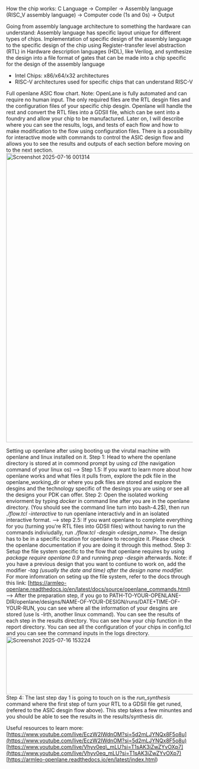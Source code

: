 How the chip works: C Language → Compiler → Assembly language (RISC\_V assembly language) → Computer code (1s and 0s) → Output

Going from assembly language architecture to something the hardware can understand: Assembly language has specific layout unique for different types of chips. Implementation of specific design of the assembly language to the specific design of the chip using Register-transfer level abstraction (RTL) in Hardware description languages (HDL), like Verilog, and synthesize the design into a file format of gates that can be made into a chip specific for the design of the assembly language 
- Intel Chips: x86/x64/x32 architectures  
- RISC-V architectures used for specific chips that can understand RISC-V  

Full openlane ASIC flow chart. Note: OpenLane is fully automated and can require no human input. The only required files are the RTL desgin files and the configuration files of your specific chip desgin. Openlane will handle the rest and convert the RTL files into a GDSII file, which can be sent into a foundry and allow your chip to be manufactured. Later on, I will describe where you can see the results, logs, and tests of each flow and how to make modification to the flow using configuration files.   There is a possibility for interactive mode with commands to control the ASIC design flow and allows you to see the results and outputs of each section before moving on to the next section.
<img width="1787" height="781" alt="Screenshot 2025-07-16 001314" src="https://github.com/user-attachments/assets/c81f4e7c-0d62-4496-ae86-31013bf76fcf" />

Setting up openlane after using booting up the virutal machine with openlane and linux installed on it.
Step 1: Head to where the openlane directory is stored at in commond prompt by using *cd <file-path>* (the navigation command of your linux os)
      --> Step 1.5: If you want to learn more about how openlane works and what files it pulls from, explore the pdk file in the openlane_working_dir or where you pdk files are stored and explore the desgins and the technology specific of the desings you are using or see all the designs your PDK can offer. 
Step 2: Open the isolated working enviorment by typing *docker* in command line after you are in the openlane directory. (You should see the command line turn into bash-4.2$), then run *./flow.tcl -interactive* to run openlane interactivly and in an isolated interactive format. 
      --> step 2.5: If you want openlane to complete everything for you (turning you're RTL files into GDSII files) without having to run the commands indiviudally, run *./flow.tcl -desgin <design_name>*. The design has to be in a specific location for openlane to recongize it. Please check the openlane documentation if you are doing it through this method. 
Step 3: Setup the file system specific to the flow that openlane requires by using *package require openlane 0.9* and running *prep -desgin <desgin-name>* afterwards. Note: if you have a previous design that you want to contiune to work on, add the modifier *-tag <run-name> (usually the date and time) after the design name modifier.* For more infomration on seting up the file system, refer to the docs through this link: [https://armleo-openlane.readthedocs.io/en/latest/docs/source/openlane_commands.html)
      --> After the preparation step, if you go to PATH-TO-YOUR-OPENLANE-DIR/openlane/designs/NAME-OF-YOUR-DESIGN/runs/DATE+TIME-OF-YOUR-RUN, you can see where all the information of your desgins are stored (use ls -lrth, another linux command). You can see the results of each step in the results directory. You can see how your chip function in the report directory. You can see all the configuration of your chips in config.tcl and you can see the command inputs in the logs directory.  <img width="658" height="157" alt="Screenshot 2025-07-16 153224" src="https://github.com/user-attachments/assets/6e2f3cfe-13c5-4a4c-9a2d-c1b5651667e6" />
Step 4: The last step day 1 is going to touch on is the *run_synthesis* command where the first step of turn your RTL to a GDSII file get runed, (refered to the ASIC desgin flow above). This step takes a few minuntes and you should be able to see the results in the results/synthesis dir.  




Useful resources to learn more:
[https://www.youtube.com/live/EczW2IWdnOM?si=5d2mLJYNQx8F5o8u](https://www.youtube.com/live/EczW2IWdnOM?si=5d2mLJYNQx8F5o8u)   
[https://www.youtube.com/live/Vhyv0eq\_mLU?si=T1sAK3iZwZYvOXp7](https://www.youtube.com/live/Vhyv0eq_mLU?si=T1sAK3iZwZYvOXp7) 
[https://armleo-openlane.readthedocs.io/en/latest/index.html)




